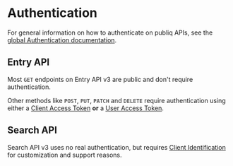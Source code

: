 # Authentication

For general information on how to authenticate on publiq APIs, see the [global Authentication documentation](https://publiq.stoplight.io/docs/authentication/docs/Overview.md).

## Entry API

Most `GET` endpoints on Entry API v3 are public and don't require authentication.

Other methods like `POST`, `PUT`, `PATCH` and `DELETE` require authentication using either a [Client Access Token](https://publiq.stoplight.io/docs/authentication/docs/Authentication-methods/Client-access-token.md) **or** a [User Access Token](https://publiq.stoplight.io/docs/authentication/docs/Authentication-methods/User-access-token.md).

## Search API

Search API v3 uses no real authentication, but requires [Client Identification](https://publiq.stoplight.io/docs/authentication/docs/Authentication-methods/Client-identification.md) for customization and support reasons.


